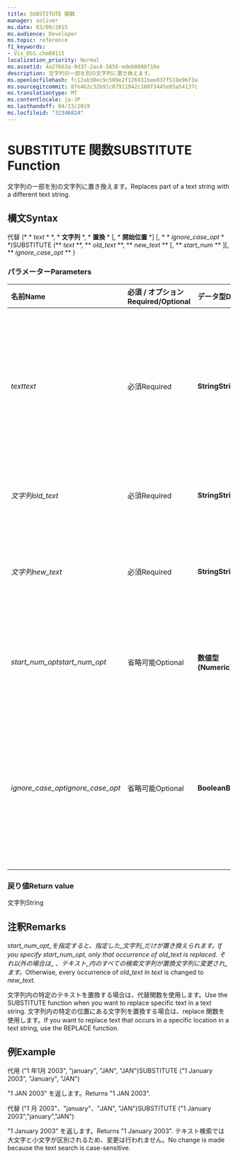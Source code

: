 ```yaml
---
title: SUBSTITUTE 関数
manager: soliver
ms.date: 03/09/2015
ms.audience: Developer
ms.topic: reference
f1_keywords:
- Vis_DSS.chm60115
localization_priority: Normal
ms.assetid: 4a27663a-9d37-2ac4-5856-edeb0880f16e
description: 文字列の一部を別の文字列に置き換えます。
ms.openlocfilehash: fc12ab30ec9c509e2f126931bee837f518e96f3a
ms.sourcegitcommit: 8fe462c32b91c87911942c188f3445e85a54137c
ms.translationtype: MT
ms.contentlocale: ja-JP
ms.lasthandoff: 04/23/2019
ms.locfileid: "32346824"
---
```

# <a name="substitute-function"></a><span data-ttu-id="3e1cb-103">SUBSTITUTE 関数</span><span class="sxs-lookup"><span data-stu-id="3e1cb-103">SUBSTITUTE Function</span></span>

<span data-ttu-id="3e1cb-104">文字列の一部を別の文字列に置き換えます。</span><span class="sxs-lookup"><span data-stu-id="3e1cb-104">Replaces part of a text string with a different text string.</span></span> 
  
## <a name="syntax"></a><span data-ttu-id="3e1cb-105">構文</span><span class="sxs-lookup"><span data-stu-id="3e1cb-105">Syntax</span></span>

 <span data-ttu-id="3e1cb-106">代替 (\* \* *text* \* \*, \* **文字列** \*, \* **置換** \* [, \* **開始位置** \*] [, \* \* *ignore_case_opt* \* \*)</span><span class="sxs-lookup"><span data-stu-id="3e1cb-106">SUBSTITUTE (\*\* *text* \*\*, \*\* *old_text* \*\*, \*\* *new_text* \*\* [, \*\* *start_num* \*\* ][, \*\* *ignore_case_opt* \*\* )</span></span> 
  
### <a name="parameters"></a><span data-ttu-id="3e1cb-107">パラメーター</span><span class="sxs-lookup"><span data-stu-id="3e1cb-107">Parameters</span></span>

|<span data-ttu-id="3e1cb-108">**名前**</span><span class="sxs-lookup"><span data-stu-id="3e1cb-108">**Name**</span></span>|<span data-ttu-id="3e1cb-109">**必須 / オプション**</span><span class="sxs-lookup"><span data-stu-id="3e1cb-109">**Required/Optional**</span></span>|<span data-ttu-id="3e1cb-110">**データ型**</span><span class="sxs-lookup"><span data-stu-id="3e1cb-110">**Data Type**</span></span>|<span data-ttu-id="3e1cb-111">**説明**</span><span class="sxs-lookup"><span data-stu-id="3e1cb-111">**Description**</span></span>|
|:-----|:-----|:-----|:-----|
| <span data-ttu-id="3e1cb-112">_text_</span><span class="sxs-lookup"><span data-stu-id="3e1cb-112">_text_</span></span> <br/> |<span data-ttu-id="3e1cb-113">必須</span><span class="sxs-lookup"><span data-stu-id="3e1cb-113">Required</span></span>  <br/> |<span data-ttu-id="3e1cb-114">**String**</span><span class="sxs-lookup"><span data-stu-id="3e1cb-114">**String**</span></span> <br/> | <span data-ttu-id="3e1cb-115">文字を置換する文字列または文字列を含むセルへの参照を指定します。</span><span class="sxs-lookup"><span data-stu-id="3e1cb-115">The text or the reference to a cell containing text for which you want to substitute characters.</span></span>  <br/> |
| <span data-ttu-id="3e1cb-116">_文字列_</span><span class="sxs-lookup"><span data-stu-id="3e1cb-116">_old_text_</span></span> <br/> |<span data-ttu-id="3e1cb-117">必須</span><span class="sxs-lookup"><span data-stu-id="3e1cb-117">Required</span></span>  <br/> |<span data-ttu-id="3e1cb-118">**String**</span><span class="sxs-lookup"><span data-stu-id="3e1cb-118">**String**</span></span> <br/> | <span data-ttu-id="3e1cb-119">置換する文字列を指定します。</span><span class="sxs-lookup"><span data-stu-id="3e1cb-119">The text you want to replace.</span></span>  <br/> |
| <span data-ttu-id="3e1cb-120">_文字列_</span><span class="sxs-lookup"><span data-stu-id="3e1cb-120">_new_text_</span></span> <br/> |<span data-ttu-id="3e1cb-121">必須</span><span class="sxs-lookup"><span data-stu-id="3e1cb-121">Required</span></span>  <br/> |<span data-ttu-id="3e1cb-122">**String**</span><span class="sxs-lookup"><span data-stu-id="3e1cb-122">**String**</span></span> <br/> | <span data-ttu-id="3e1cb-123">文字列を置換するために使用する__ 文字列を指定します。</span><span class="sxs-lookup"><span data-stu-id="3e1cb-123">The text you want to use to replace  _old_text_.</span></span>  <br/> |
| <span data-ttu-id="3e1cb-124">_start_num_opt_</span><span class="sxs-lookup"><span data-stu-id="3e1cb-124">_start_num_opt_</span></span> <br/> |<span data-ttu-id="3e1cb-125">省略可能</span><span class="sxs-lookup"><span data-stu-id="3e1cb-125">Optional</span></span>  <br/> |<span data-ttu-id="3e1cb-126">**数値型 (Numeric)**</span><span class="sxs-lookup"><span data-stu-id="3e1cb-126">**Numeric**</span></span> <br/> |<span data-ttu-id="3e1cb-127">置換する文字列の出現を指定します。</span><span class="sxs-lookup"><span data-stu-id="3e1cb-127">Specifies which occurrences of old_text to replace.</span></span>  <br/> |
| <span data-ttu-id="3e1cb-128">_ignore_case_opt_</span><span class="sxs-lookup"><span data-stu-id="3e1cb-128">_ignore_case_opt_</span></span> <br/> |<span data-ttu-id="3e1cb-129">省略可能</span><span class="sxs-lookup"><span data-stu-id="3e1cb-129">Optional</span></span>  <br/> |<span data-ttu-id="3e1cb-130">**Boolean**</span><span class="sxs-lookup"><span data-stu-id="3e1cb-130">**Boolean**</span></span> <br/> |<span data-ttu-id="3e1cb-131">大文字と小文字を区別する場合は FALSE。それ以外の場合は TRUE。</span><span class="sxs-lookup"><span data-stu-id="3e1cb-131">FALSE if case-sensitive; otherwise, TRUE.</span></span> <span data-ttu-id="3e1cb-132">既定値は "FALSE" です。</span><span class="sxs-lookup"><span data-stu-id="3e1cb-132">The default is FALSE.</span></span>  <br/> |
   
### <a name="return-value"></a><span data-ttu-id="3e1cb-133">戻り値</span><span class="sxs-lookup"><span data-stu-id="3e1cb-133">Return value</span></span>

<span data-ttu-id="3e1cb-134">文字列</span><span class="sxs-lookup"><span data-stu-id="3e1cb-134">String</span></span>
  
## <a name="remarks"></a><span data-ttu-id="3e1cb-135">注釈</span><span class="sxs-lookup"><span data-stu-id="3e1cb-135">Remarks</span></span>

 <span data-ttu-id="3e1cb-136">_start_num_opt_を指定すると、指定した_文字列_だけが置き換えられます。</span><span class="sxs-lookup"><span data-stu-id="3e1cb-136">If you specify  _start_num_opt_, only that occurrence of  _old_text_ is replaced.</span></span> <span data-ttu-id="3e1cb-137">それ以外の場合は__ 、_テキスト_内のすべての検索文字列が置換文字列に変更され_ます。_</span><span class="sxs-lookup"><span data-stu-id="3e1cb-137">Otherwise, every occurrence of  _old_text_ in  _text_ is changed to  _new_text._</span></span>
  
<span data-ttu-id="3e1cb-138">文字列内の特定のテキストを置換する場合は、代替関数を使用します。</span><span class="sxs-lookup"><span data-stu-id="3e1cb-138">Use the SUBSTITUTE function when you want to replace specific text in a text string.</span></span> <span data-ttu-id="3e1cb-139">文字列内の特定の位置にある文字列を置換する場合は、replace 関数を使用します。</span><span class="sxs-lookup"><span data-stu-id="3e1cb-139">If you want to replace text that occurs in a specific location in a text string, use the REPLACE function.</span></span>
  
## <a name="example"></a><span data-ttu-id="3e1cb-140">例</span><span class="sxs-lookup"><span data-stu-id="3e1cb-140">Example</span></span>

<span data-ttu-id="3e1cb-141">代用 ("1 年1月 2003", "january", "JAN", "JAN")</span><span class="sxs-lookup"><span data-stu-id="3e1cb-141">SUBSTITUTE ("1 January 2003", "January", "JAN")</span></span> 
  
<span data-ttu-id="3e1cb-142">"1 JAN 2003" を返します。</span><span class="sxs-lookup"><span data-stu-id="3e1cb-142">Returns "1 JAN 2003".</span></span> 
  
<span data-ttu-id="3e1cb-143">代替 ("1 月 2003"、"january"、"JAN", "JAN")</span><span class="sxs-lookup"><span data-stu-id="3e1cb-143">SUBSTITUTE ("1 January 2003","january","JAN")</span></span> 
  
<span data-ttu-id="3e1cb-144">"1 January 2003" を返します。</span><span class="sxs-lookup"><span data-stu-id="3e1cb-144">Returns "1 January 2003".</span></span> <span data-ttu-id="3e1cb-145">テキスト検索では大文字と小文字が区別されるため、変更は行われません。</span><span class="sxs-lookup"><span data-stu-id="3e1cb-145">No change is made because the text search is case-sensitive.</span></span> 
  

